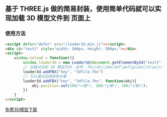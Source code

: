 ## 基于 THREE.js 做的简易封装，使用简单代码就可以实现加载 3D 模型文件到 页面上

### 使用方法
```html
<script defer="defer" src="/loader3d.min.js"></script>
<div id="test1" style="width: 500px; height: 500px;"></div>
<script>
    window.onload = function(){
        window.loader3d = new Loader3d(document.getElementById("test1"));
        // 加载对应的 3D 模型文件：支持 .fbx|obj|3dm|3mf|amf|gcode|ldraw|tds|tilt 后缀格式的文件
        loader3d.addFBX("key", "3dfile.fbx")
        // 可以通过回调控制对象
        loader3d.addFBX("key", "3dfile.fbx", function(obj){
            obj.position.set(100/*x轴*/, 100/*y轴*/, 100/*z轴*/);
        })
    }
</script>

```
[免费3D模型下载](https://free3d.com)